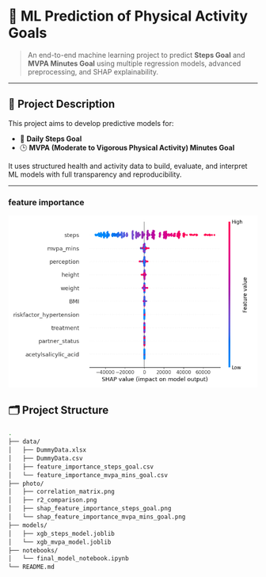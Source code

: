 # 🧠 ML Prediction of Physical Activity Goals

> An end-to-end machine learning project to predict **Steps Goal** and **MVPA Minutes Goal** using multiple regression models, advanced preprocessing, and SHAP explainability.

---

## 📌 Project Description

This project aims to develop predictive models for:
- 🎯 **Daily Steps Goal**
- 🕒 **MVPA (Moderate to Vigorous Physical Activity) Minutes Goal**

It uses structured health and activity data to build, evaluate, and interpret ML models with full transparency and reproducibility.

---
### feature importance

![API docs](photo/shap_feature_importance_steps_goal.png)

## 🗂️ Project Structure

```bash
.
├── data/
│   ├── DummyData.xlsx
│   ├── DummyData.csv
│   ├── feature_importance_steps_goal.csv
│   └── feature_importance_mvpa_mins_goal.csv
├── photo/
│   ├── correlation_matrix.png
│   ├── r2_comparison.png
│   ├── shap_feature_importance_steps_goal.png
│   └── shap_feature_importance_mvpa_mins_goal.png
├── models/
│   ├── xgb_steps_model.joblib
│   └── xgb_mvpa_model.joblib
├── notebooks/
│   └── final_model_notebook.ipynb
└── README.md
